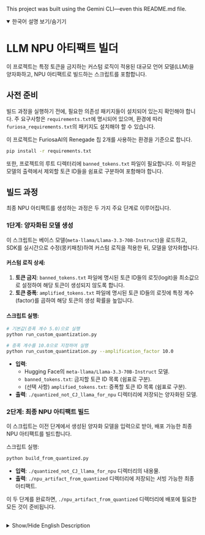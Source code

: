 This project was built using the Gemini CLI—even this README.md file.

<details open>
<summary>한국어 설명 보기/숨기기</summary>

# LLM NPU 아티팩트 빌더

이 프로젝트는 특정 토큰을 금지하는 커스텀 로직이 적용된 대규모 언어 모델(LLM)을 양자화하고, NPU 아티팩트로 빌드하는 스크립트를 포함합니다.

## 사전 준비

빌드 과정을 실행하기 전에, 필요한 의존성 패키지들이 설치되어 있는지 확인해야 합니다. 주 요구사항은 `requirements.txt`에 명시되어 있으며, 환경에 따라 `furiosa_requirements.txt`의 패키지도 설치해야 할 수 있습니다.

이 프로젝트는 FuriosaAI의 Renegade 칩 2개를 사용하는 환경을 기준으로 합니다.

```bash
pip install -r requirements.txt
```

또한, 프로젝트의 루트 디렉터리에 `banned_tokens.txt` 파일이 필요합니다. 이 파일은 모델의 출력에서 제외할 토큰 ID들을 쉼표로 구분하여 포함해야 합니다.

## 빌드 과정

최종 NPU 아티팩트를 생성하는 과정은 두 가지 주요 단계로 이루어집니다.

### 1단계: 양자화된 모델 생성

이 스크립트는 베이스 모델(`meta-llama/Llama-3.3-70B-Instruct`)을 로드하고, SDK를 실시간으로 수정(몽키패칭)하여 커스텀 로직을 적용한 뒤, 모델을 양자화합니다.

#### 커스텀 로직 상세:
1.  **토큰 금지**: `banned_tokens.txt` 파일에 명시된 토큰 ID들의 로짓(logit)을 최소값으로 설정하여 해당 토큰이 생성되지 않도록 합니다.
2.  **토큰 증폭**: `amplified_tokens.txt` 파일에 명시된 토큰 ID들의 로짓에 특정 계수(factor)를 곱하여 해당 토큰의 생성 확률을 높입니다.

#### 스크립트 실행:
```bash
# 기본값(증폭 계수 5.0)으로 실행
python run_custom_quantization.py

# 증폭 계수를 10.0으로 지정하여 실행
python run_custom_quantization.py --amplification_factor 10.0
```

-   **입력**: 
    -   Hugging Face의 `meta-llama/Llama-3.3-70B-Instruct` 모델.
    -   `banned_tokens.txt`: 금지할 토큰 ID 목록 (쉼표로 구분).
    -   (선택 사항) `amplified_tokens.txt`: 증폭할 토큰 ID 목록 (쉼표로 구분).
-   **출력**: `./quantized_not_CJ_llama_for_npu` 디렉터리에 저장되는 양자화된 모델.

### 2단계: 최종 NPU 아티팩트 빌드

이 스크립트는 이전 단계에서 생성된 양자화 모델을 입력으로 받아, 배포 가능한 최종 NPU 아티팩트를 빌드합니다.

스크립트 실행:
```bash
python build_from_quantized.py
```

-   **입력**: `./quantized_not_CJ_llama_for_npu` 디렉터리의 내용물.
-   **출력**: `./npu_artifact_from_quantized` 디렉터리에 저장되는 서빙 가능한 최종 아티팩트.

이 두 단계를 완료하면, `./npu_artifact_from_quantized` 디렉터리에 배포에 필요한 모든 것이 준비됩니다.

</details>

<br>

<details>
<summary>Show/Hide English Description</summary>

# LLM NPU Artifact Builder

This project contains scripts to quantize a large language model (LLM) with custom logic and build it into an NPU artifact.

## Prerequisites

Before running the build process, ensure you have the necessary dependencies installed. The primary requirements are listed in `requirements.txt`. Depending on your setup, you may also need to install packages from `furiosa_requirements.txt`.

This project is based on an environment using two Renegade chips from FuriosaAI.

```bash
pip install -r requirements.txt
```

You also need to have a `banned_tokens.txt` file in the root directory. This file should contain a comma-separated list of token IDs to be excluded from the model's output.

## Build Process

The process to create the final NPU artifact involves two main steps.

### Step 1: Create the Quantized Model

This script loads the base model (`meta-llama/Llama-3.3-70B-Instruct`), applies custom logic by monkey-patching the SDK, and then quantizes the model.

#### Custom Logic Details:
1.  **Token Banning**: Sets the logits of token IDs specified in `banned_tokens.txt` to the minimum value to prevent them from being generated.
2.  **Token Amplification**: Multiplies the logits of token IDs specified in `amplified_tokens.txt` by a specific factor to increase their generation probability.

#### Execute the script:
```bash
# Run with default amplification factor (5.0)
python run_custom_quantization.py

# Run with a specific amplification factor of 10.0
python run_custom_quantization.py --amplification_factor 10.0
```

-   **Input**: 
    -   `meta-llama/Llama-3.3-70B-Instruct` model from Hugging Face.
    -   `banned_tokens.txt`: A comma-separated list of token IDs to ban.
    -   (Optional) `amplified_tokens.txt`: A comma-separated list of token IDs to amplify.
-   **Output**: A quantized model saved in the `./quantized_not_CJ_llama_for_npu` directory.

### Step 2: Build the Final NPU Artifact

This script takes the quantized model generated in the previous step and builds the final, deployable NPU artifact.

Execute the script:
```bash
python build_from_quantized.py
```

-   **Input**: The contents of the `./quantized_not_CJ_llama_for_npu` directory.
-   **Output**: The final artifact ready for serving, located in the `./npu_artifact_from_quantized` directory.

After completing these two steps, the `./npu_artifact_from_quantized` directory will contain everything needed for deployment.

</details>